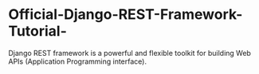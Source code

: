 # Official-Django-REST-Framework-Tutorial-

Django REST framework is a powerful and flexible toolkit for building Web APIs (Application Programming interface).

